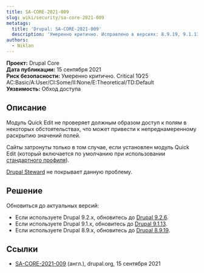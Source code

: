 ```yaml
---
title: SA-CORE-2021-009
slug: wiki/security/sa-core-2021-009
metatags:
  title: 'Drupal: SA-CORE-2021-009'
  description: 'Умеренно критично. Исправлено в версиях: 8.9.19, 9.1.13, 9.2.6.'
authors:
  - Niklan
---
```


**Проект:** Drupal Core\
**Дата публикации:** 15 сентября 2021\
**Риск безопасности:** Умеренно критично. Critical 10∕25 AC:Basic/A:User/CI:Some/II:None/E:Theoretical/TD:Default\
**Уязвимость:** Обход доступа

## Описание

Модуль Quick Edit не проверяет должным образом доступ к полям в некоторых обстоятельствах, что может привести к непреднамеренному раскрытию значений полей.

Сайты затронуты только в том случае, если установлен модуль Quick Edit (который включается по умолчанию при использовании [стандартного профиля](../../../9/distributions/standard/index.md)).

[Drupal Steward](https://www.drupal.org/steward) не покрывает данную проблему.

## Решение

Обновиться до актуальных версий:

- Если используете Drupal 9.2.x, обновитесь до [Drupal 9.2.6](../../../releases/9/9.2.x/9.2.6/index.md).
- Если используете Drupal 9.1.x, обновитесь до [Drupal 9.1.13](../../../releases/9/9.1.x/9.1.13/index.md).
- Если используете Drupal 8.9.x, обновитесь до [Drupal 8.9.19](../../../releases/8/8.9.x/8.9.19/index.md).

## Ссылки

- [SA-CORE-2021-009](https://www.drupal.org/sa-core-2021-009) (англ.), drupal.org, 15 сентября 2021